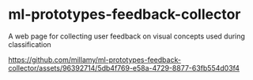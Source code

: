 # ml-prototypes-feedback-collector
A web page for collecting user feedback on visual concepts used during classification


https://github.com/millamy/ml-prototypes-feedback-collector/assets/96392714/5db4f769-e58a-4729-8877-63fb554d03f4

